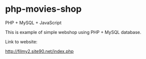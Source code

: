 php-movies-shop
===============

PHP + MySQL + JavaScript

This is example of simple webshop using PHP + MySQL database.

Link to website:

http://filmy2.site90.net/index.php
